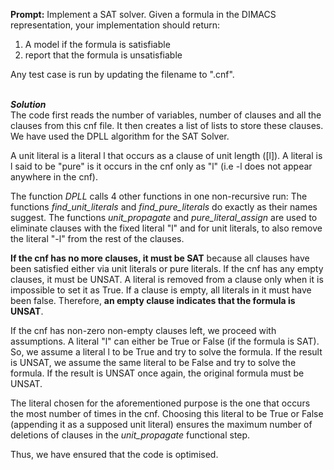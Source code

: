 **Prompt:** Implement a SAT solver. Given a formula in the DIMACS representation, your implementation should return: <br/>
<ol>
<li> A model if the formula is satisfiable
<li>report that the formula is unsatisfiable
</ol> Any test case is run by updating the filename to "<name>.cnf".  <br/>
<br/>

***Solution*** <br/> 
The code first reads the number of variables, number of clauses and all the clauses from this cnf file. It then creates a list of lists to store these clauses.
We have used the DPLL algorithm for the SAT Solver.

A unit literal is a literal l that occurs as a clause of unit length ([l]).
A literal is l said to be "pure" is it occurs in the cnf only as "l" (i.e -l does not appear anywhere in the cnf).

The function *DPLL* calls 4 other functions in one non-recursive run:
The functions *find_unit_literals* and *find_pure_literals* do exactly as their names suggest. 
The functions *unit_propagate* and *pure_literal_assign* are used to eliminate clauses with the fixed literal "l" and for unit literals, to also remove the literal "-l" from the rest of the clauses.

**If the cnf has no more clauses, it must be SAT** because all clauses have been satisfied either via unit literals or pure literals.
If the cnf has any empty clauses, it must be UNSAT. A literal is removed from a clause only when it is impossible to set it as True. If a clause is empty, all literals in it must have been false. Therefore, **an empty clause indicates that the formula is UNSAT**.

If the cnf has non-zero non-empty clauses left, we proceed with assumptions. A literal "l" can either be True or False (if the formula is SAT). So, we assume a literal l to be True and try to solve the formula. If the result is UNSAT, we assume the same literal to be False and try to solve the formula. If the result is UNSAT once again, the original formula must be UNSAT.

The literal chosen for the aforementioned purpose is the one that occurs the most number of times in the cnf. Choosing this literal to be True or False (appending it as a supposed unit literal) ensures the maximum number of deletions of clauses in the *unit_propagate* functional step.

Thus, we have ensured that the code is optimised.


